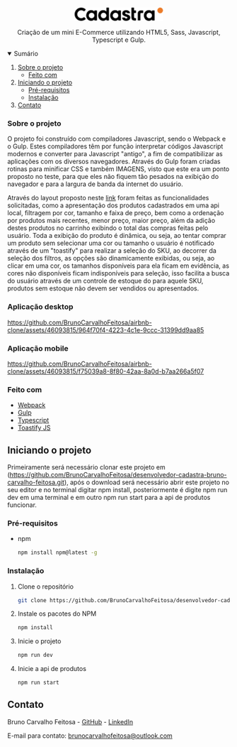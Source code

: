 <!-- PROJECT LOGO -->
<br />
<p align="center">
  <a href="https://cadastra.com/pt-br">
    <img src="src\img\logo.png" alt="Logo" width="200" weight="200" />
  </a>

  <p align="center">
     Criação de um mini E-Commerce utilizando HTML5, Sass, Javascript, Typescript e Gulp.
  </p>
</p>

<!-- TABLE OF CONTENTS -->
<details open="open">
  <summary>Sumário</summary>
  <ol>
    <li>
      <a href="#sobre-o-projeto">Sobre o projeto</a>
      <ul>
        <li><a href="#feito-com">Feito com</a></li>
      </ul>
    </li>
    <li>
      <a href="#iniciando-o-projeto">Iniciando o projeto</a>
      <ul>
        <li><a href="#pré-requisitos">Pré-requisitos</a></li>
        <li><a href="#instalação">Instalação</a></li>
      </ul>
    </li>
    <li><a href="#contato">Contato</a></li>
  </ol>
</details>

<!-- ABOUT THE PROJECT -->
### Sobre o projeto
O projeto foi construído com compiladores Javascript, sendo o Webpack e o Gulp. Estes compiladores têm por função interpretar códigos Javascript modernos e converter para Javascript "antigo", a fim de compatibilizar as aplicações com os diversos navegadores. Através do Gulp foram criadas rotinas para minificar CSS e também IMAGENS, visto que este era um ponto proposto no teste, para que eles não fiquem tão pesados na exibição do navegador e para a largura de banda da internet do usuário.

Através do layout proposto neste [link](https://www.figma.com/file/Z5RCG3Ewzwm7XIPuhMUsBZ/Desafio-Cadastra) foram feitas as funcionalidades solicitadas, como a apresentação dos produtos cadastrados em uma api local, filtragem por cor, tamanho e faixa de preço, bem como a ordenação por produtos mais recentes, menor preço, maior preço, além da adição destes produtos no carrinho exibindo o total das compras feitas pelo usuário. Toda a exibição do produto é dinâmica, ou seja, ao tentar comprar um produto sem selecionar uma cor ou tamanho o usuário é notificado através de um "toastify" para realizar a seleção do SKU, ao decorrer da seleção dos filtros, as opções são dinamicamente exibidas, ou seja, ao clicar em uma cor, os tamanhos disponíveis para ela ficam em evidência, as cores não disponíveis ficam indisponíveis para seleção, isso facilita a busca do usuário através de um controle de estoque do para aquele SKU, produtos sem estoque não devem ser vendidos ou apresentados.

### Aplicação desktop

https://github.com/BrunoCarvalhoFeitosa/airbnb-clone/assets/46093815/964f70f4-4223-4c1e-9ccc-31399dd9aa85

### Aplicação mobile

https://github.com/BrunoCarvalhoFeitosa/airbnb-clone/assets/46093815/f75039a8-8f80-42aa-8a0d-b7aa266a5f07

### Feito com

* [Webpack](https://webpack.js.org)
* [Gulp](https://gulpjs.com)
* [Typescript](https://www.typescriptlang.org)
* [Toastify JS](https://apvarun.github.io/toastify-js/)

<!-- GETTING STARTED -->
## Iniciando o projeto

Primeiramente será necessário clonar este projeto em (https://github.com/BrunoCarvalhoFeitosa/desenvolvedor-cadastra-bruno-carvalho-feitosa.git), após o download será necessário abrir este projeto no seu editor e no terminal digitar npm install, posteriormente é digite npm run dev em uma terminal e em outro npm run start para a api de produtos funcionar.

### Pré-requisitos

* npm
  ```sh
  npm install npm@latest -g
  ```

### Instalação

1. Clone o repositório
   ```sh
   git clone https://github.com/BrunoCarvalhoFeitosa/desenvolvedor-cadastra-bruno-carvalho-feitosa.git
   ```
2. Instale os pacotes do NPM
   ```sh
   npm install
   ```
   
3. Inicie o projeto
   ```sh
   npm run dev
   ```

4. Inicie a api de produtos
   ```sh
   npm run start
   ```

<!-- CONTACT -->
## Contato

Bruno Carvalho Feitosa - [GitHub](https://github.com/BrunoCarvalhoFeitosa) - [LinkedIn](https://www.linkedin.com/in/bruno-carvalho-feitosa/)

E-mail para contato: brunocarvalhofeitosa@outlook.com
